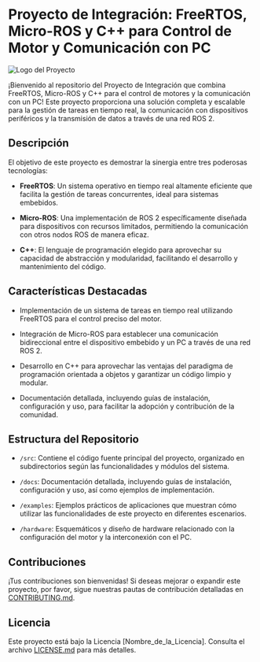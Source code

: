 # Proyecto de Integración: FreeRTOS, Micro-ROS y C++ para Control de Motor y Comunicación con PC

![Logo del Proyecto](enlace_a_tu_imagen)

¡Bienvenido al repositorio del Proyecto de Integración que combina FreeRTOS, Micro-ROS y C++ para el control de motores y la comunicación con un PC! Este proyecto proporciona una solución completa y escalable para la gestión de tareas en tiempo real, la comunicación con dispositivos periféricos y la transmisión de datos a través de una red ROS 2.

## Descripción

El objetivo de este proyecto es demostrar la sinergia entre tres poderosas tecnologías:

- **FreeRTOS**: Un sistema operativo en tiempo real altamente eficiente que facilita la gestión de tareas concurrentes, ideal para sistemas embebidos.

- **Micro-ROS**: Una implementación de ROS 2 específicamente diseñada para dispositivos con recursos limitados, permitiendo la comunicación con otros nodos ROS de manera eficaz.

- **C++**: El lenguaje de programación elegido para aprovechar su capacidad de abstracción y modularidad, facilitando el desarrollo y mantenimiento del código.

## Características Destacadas

- Implementación de un sistema de tareas en tiempo real utilizando FreeRTOS para el control preciso del motor.

- Integración de Micro-ROS para establecer una comunicación bidireccional entre el dispositivo embebido y un PC a través de una red ROS 2.

- Desarrollo en C++ para aprovechar las ventajas del paradigma de programación orientada a objetos y garantizar un código limpio y modular.

- Documentación detallada, incluyendo guías de instalación, configuración y uso, para facilitar la adopción y contribución de la comunidad.

## Estructura del Repositorio

- `/src`: Contiene el código fuente principal del proyecto, organizado en subdirectorios según las funcionalidades y módulos del sistema.

- `/docs`: Documentación detallada, incluyendo guías de instalación, configuración y uso, así como ejemplos de implementación.

- `/examples`: Ejemplos prácticos de aplicaciones que muestran cómo utilizar las funcionalidades de este proyecto en diferentes escenarios.

- `/hardware`: Esquemáticos y diseño de hardware relacionado con la configuración del motor y la interconexión con el PC.

## Contribuciones

¡Tus contribuciones son bienvenidas! Si deseas mejorar o expandir este proyecto, por favor, sigue nuestras pautas de contribución detalladas en [CONTRIBUTING.md](enlace_a_contributing.md).

## Licencia

Este proyecto está bajo la Licencia [Nombre_de_la_Licencia]. Consulta el archivo [LICENSE.md](enlace_a_license.md) para más detalles.
